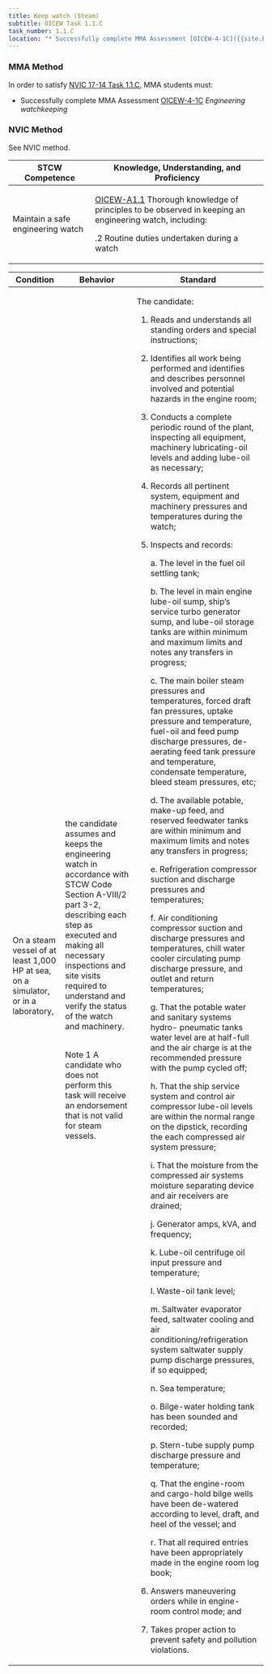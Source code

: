 ```yaml
---
title: Keep watch (Steam)
subtitle: OICEW Task 1.1.C 
task_number: 1.1.C
location: "* Successfully complete MMA Assessment [OICEW-4-1C]({{site.baseurl}}/assessments/Engine/OICEW-4-1C) *Engineering watchkeeping*" 
---
```



### MMA Method

In order to satisfy  [NVIC 17-14  Task  1.1.C]({{site.baseurl}}/assets/images/nvic-17-14.pdf), MMA students must:

* Successfully complete MMA Assessment [OICEW-4-1C]({{site.baseurl}}/assessments/Engine/OICEW-4-1C) *Engineering watchkeeping*


### NVIC Method

<a onclick="togglevisibility('nvic_methods')" >See NVIC method.</a>

<div id='nvic_methods' class='hide'>

<table>
<thead>
<tr>
<th class='forty'> STCW Competence </th>
<th class='sixty'> Knowledge, Understanding, and Proficiency </th>
</tr>
</thead>




<tbody>
<tr><td markdown='1'>

Maintain a safe engineering watch

</td><td markdown='1'>

[OICEW-A1.1](../../tables/31.html#OICEW-A1.1) Thorough knowledge of principles to be observed in keeping an engineering watch, including: 

.2  Routine duties undertaken during a watch

</td></tr>


</tbody>
</table>


<table>
<thead>
<tr><th class='twenty'>  Condition </th><th class='twenty'> Behavior </th><th  class='sixty'>Standard </th></tr>
</thead>
<tbody >



<tr><td markdown='1'>

On a steam vessel of at least 1,000 HP at sea, on a simulator, or in a laboratory,

</td><td markdown='1'>

the candidate assumes and keeps the engineering watch in accordance with STCW Code Section A-VIII/2 part 3-2, describing each step as executed and making all necessary inspections and site visits required to understand and verify the status of the watch and machinery.

<br>

<div class="tooltip">Note 1
<span class="tooltiptext">
A candidate who does not perform this task will receive an endorsement that is not valid for steam vessels.
</span>
</div>


</td><td markdown='1'>

The candidate:

1. Reads and understands all standing orders and special instructions;

2. Identifies all work being performed and identifies and describes personnel involved and potential hazards in the engine room;

3. Conducts a complete periodic round of the plant, inspecting all equipment, machinery lubricating-oil levels and adding lube-oil as necessary;

4. Records all pertinent system, equipment and machinery pressures and temperatures during the watch;

5. Inspects and records:

     a. The level in the fuel oil settling tank;

     b. The level in main engine lube-oil sump, ship’s service turbo generator sump, and lube-oil storage tanks are within minimum and maximum limits and notes any transfers in progress;

     c. The main boiler steam pressures and temperatures, forced draft fan pressures, uptake pressure and temperature, fuel-oil and feed pump discharge pressures, de-aerating feed tank pressure and temperature, condensate temperature, bleed steam pressures, etc;

     d. The available potable, make-up feed, and reserved feedwater tanks are within minimum and maximum limits and notes any transfers in progress;

     e. Refrigeration compressor suction and discharge pressures and temperatures; 

     f. Air conditioning compressor suction and discharge         pressures and temperatures, chill water cooler circulating         pump discharge pressure, and outlet and return         temperatures;

     g. That the potable water and sanitary systems hydro-         pneumatic tanks water level are at half-full and the air         charge is at the recommended pressure with the pump         cycled off;

     h. That the ship service system and control air compressor         lube-oil levels are within the normal range on the         dipstick, recording the each compressed air system         pressure;

     i. That the moisture from the compressed air systems         moisture separating device and air receivers are drained;

     j. Generator amps, kVA, and frequency;

     k. Lube-oil centrifuge oil input pressure and temperature;

     l. Waste-oil tank level;

     m. Saltwater evaporator feed, saltwater cooling and air         conditioning/refrigeration system saltwater supply pump         discharge pressures, if so equipped;

     n. Sea temperature;

     o. Bilge-water holding tank has been sounded and         recorded;

     p. Stern-tube supply pump discharge pressure and temperature;

     q. That the engine-room and cargo-hold bilge wells have been de-watered according to level, draft, and heel of the vessel; and

     r. That all required entries have been appropriately made in the engine room log book;

6. Answers maneuvering orders while in engine-room control mode; and

7. Takes proper action to prevent safety and pollution violations.

</td></tr>
</tbody>
</table>
</div>
